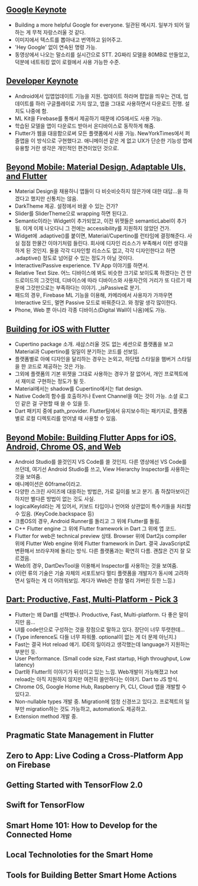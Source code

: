 ## [Google Keynote](https://youtu.be/lyRPyRKHO8M)
- Building a more helpful Google for everyone. 일관된 메시지. 일부가 되어 일하는 게 무척 자랑스러울 것 같다.
- 이미지에서 텍스트를 뽑아내고 번역하고 읽어주고.
- 'Hey Google' 없이 연속된 명령 가능.
- 동영상에서 나오는 말소리를 실시간으로 STT. 2G짜리 모델을 80MB로 만들었고, 덕분에 네트워킹 없이 로컬에서 사용 가능한 수준.

## [Developer Keynote](https://youtu.be/LoLqSbV1ELU)
- Android에서 입앱업데이트 기능을 지원. 업데이트 하라며 팝업을 띄우는 건데, 업데이트를 하러 구글플레이로 가지 않고, 앱을 그대로 사용하면서 다운로드 진행. 설치도 나중에 함.
- ML Kit을 Firebase를 통해서 제공하기 때문에 iOS에서도 사용 가능.
- 학습된 모델을 앱이 다운로드 받아서 온디바이스로 동작하게 해줌.
- Flutter가 웹을 대응함으로써 모든 플랫폼에서 사용 가능. NewYorkTimes에서 퍼즐앱을 이 방식으로 구현했다고. 애니메이션 같은 게 없고 UX가 단순한 기능성 앱에 유용할 거란 생각은 개인적인 편견이었던 것으로.

## [Beyond Mobile: Material Design, Adaptable UIs, and Flutter](https://youtu.be/YSULAJf6R6M)
- Material Design을 채용하니 앱들이 다 비슷비슷하지 않은가에 대한 대답...을 하겠다고 했지만 신통치는 않음.
- DarkTheme 제공. 설정에서 바꿀 수 있는 건가?
- Slider를 SliderTheme으로 wrapping 하면 된다고.
- Semantic이라는 Widget이 추가되었고, 이전 위젯들은 semanticLabel이 추가됨. 이게 이제 나오다니 그 전에는 accessibility를 지원하지 않았던 건가.
- Widget에 .adaptive()를 붙이면, Material/Cupertino를 런타임에 결정해준다. 사실 점점 한물간 이야기처럼 들린다. 회사에 디자인 리소스가 부족해서 이런 생각을 하게 된 것인지. 둘을 각각 디자인할 리소스도 없고, 각각 디자인한다고 하면 .adaptive() 정도로 넘어갈 수 있는 정도가 아닐 것이다.
- Interactive/Passive experience. TV App 이야기를 하면서.
- Relative Text Size. 어느 디바이스에 봐도 비슷한 크기로 보이도록 하겠다는 건 안드로이드의 그것인데, 디바이스에 따라 디바이스와 사용자간의 거리가 또 다르기 때문에 그것만으로는 부족하다는 이야기. _isPassive로 분기.
- 패드의 경우, Firebase ML 기능을 이용해, 카메라에서 사용자가 가까우면 Interactive 모드, 멀면 Passive 모드로 바꿔준다고. 와 정말 생각 많이한다.
- Phone, Web 뿐 아니라 각종 디바이스(Digital Wall이 나옴)에도 가능.

## [Building for iOS with Flutter](https://youtu.be/ZBJa-xjZl3w)
- Cupertino package 소개. 새삼스러울 것도 없는 세션으로 플랫폼을 보고 Material과 Cupertino를 일일이 분기하는 코드를 선보임.
- 플랫폼별로 아예 디자인을 달리하는 경우는 논외고, 하단탭 스타일을 햄버거 스타일을 한 코드로 제공하는 것은 가능.
- 그외에 플랫폼의 기본 위젯을 그대로 사용하는 경우가 잘 없어서, 개인 프로젝트에서 재미로 구현하는 정도가 될 듯.
- Material에서는 shadow를 Cupertino에서는 flat design.
- Native Code의 함수를 호출하거나 Event Channel을 여는 것이 가능. 소셜 로그인 같은 걸 구현할 때 쓸 수 있을 듯.
- Dart 패키지 중에 path_provider. Flutter팀에서 유지보수하는 패키지로, 플랫폼 별로 로컬 디렉토리를 얻어낼 때 사용할 수 있음.

## [Beyond Mobile: Building Flutter Apps for iOS, Android, Chrome OS, and Web](https://youtu.be/IyFZznAk69U)
- Android Studio를 쓸것인지 VS Code를 쓸 것인지. 다른 영상에선 VS Code를 쓰던데, 여기선 Android Studio를 쓰고, View Hierarchy Inspector를 사용하는 것을 보여줌.
- 애니메이션은 60frame이라고.
- 다양한 스크린 사이즈에 대응하는 방법은, 가로 길이를 보고 분기. 좀 하찮아보이긴 하지만 별다른 방법이 없는 것도 사실.
- logicalKeyId라는 게 있어서, 키보드 타입이나 언어와 상관없이 특수키들을 처리할 수 있음. (KeyCode.backspace 등)
- 크롬OS의 경우, Android Runner를 돌리고 그 위에 Flutter를 돌림.
- C++ Flutter engine 그 위에 Flutter framework in Dart 그 위에 앱 코드.
- Flutter for web은 technical preview 상태. Browser 위에 Dart2js compiler 위에 Flutter Web engine 위에 Flutter framework in Dart. 결국 JavaScript로 변환해서 브라우저에 돌리는 방식. 다른 플랫폼과는 확연히 다름. 괜찮은 건지 잘 모르겠음.
- Web의 경우, DartDevTool을 이용해서 Inspector를 사용하는 것을 보여줌.
- (이런 류의 기술은 기술 자체의 서포트보다 멀티 플랫폼을 개발자가 동시에 고려하면서 일하는 게 더 어려워보임. 게다가 Web은 한참 멀리 가버린 듯한 느낌.)

## [Dart: Productive, Fast, Multi-Platform - Pick 3](https://youtu.be/J5DQRPRBiFI)
- Flutter는 왜 Dart를 선택했나. Productive, Fast, Multi-platform. 다 좋은 말이지만 음...
- UI를 code만으로 구성하는 것을 장점으로 말하고 있다. 장단이 너무 뚜렷한데...
- (Type inference도 다들 너무 파워풀. optional이 없는 게 더 문제 아닌지.)
- Fast는 결국 Hot reload 얘기. IDE의 일이라고 생각했는데 language가 지원하는 부분인 듯.
- User Performance. (Small code size, Fast startup, High throughput, Low latency)
- Dart와 Flutter의 이야기가 뒤섞이고 있는 느낌. Web개발이 가능해졌고 hot reload는 아직 지원하지 않지만 여전히 쓸만하다는 이야기. Dart to JS 방식.
- Chrome OS, Google Home Hub, Raspberry Pi, CLI, Cloud 앱을 개발할 수 있다고.
- Non-nullable types 개발 중. Migration에 엄청 신경쓰고 있다고. 프로젝트의 일부만 migration하는 것도 가능하고, automation도 제공하고.
- Extension method 개발 중.

## Pragmatic State Management in Flutter

## Zero to App: Live Coding a Cross-Platform App on Firebase

## Getting Started with TensorFlow 2.0

## Swift for TensorFlow

## Smart Home 101: How to Develop for the Connected Home

## Local Technoloties for the Smart Home

## Tools for Building Better Smart Home Actions


